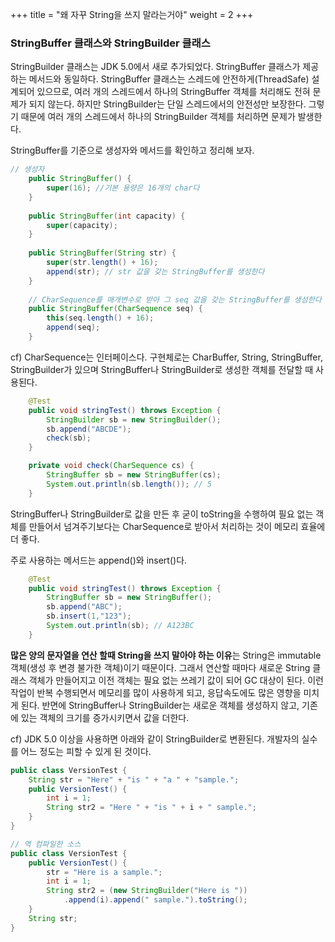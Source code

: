+++
title = "왜 자꾸 String을 쓰지 말라는거야"
weight = 2
+++

### StringBuffer 클래스와 StringBuilder 클래스
StringBuilder 클래스는 JDK 5.0에서 새로 추가되었다. StringBuffer 클래스가 제공하는 메서드와 동일하다. StringBuffer 클래스는 스레드에 안전하게(ThreadSafe) 설계되어 있으므로, 여러 개의 스레드에서 하나의 StringBuffer 객체를 처리해도 전혀 문제가 되지 않는다. 하지만 StringBuilder는 단일 스레드에서의 안전성만 보장한다. 그렇기 때문에 여러 개의 스레드에서 하나의 StringBuilder 객체를 처리하면 문제가 발생한다.

StringBuffer를 기준으로 생성자와 메서드를 확인하고 정리해 보자.
```java
// 생성자
    public StringBuffer() {
        super(16); //기본 용량은 16개의 char다
    }
    
    public StringBuffer(int capacity) {
        super(capacity);
    }
    
    public StringBuffer(String str) {
        super(str.length() + 16);
        append(str); // str 값을 갖는 StringBuffer를 생성한다
    }
    
    // CharSequence를 매개변수로 받아 그 seq 값을 갖는 StringBuffer를 생성한다
    public StringBuffer(CharSequence seq) {
        this(seq.length() + 16);
        append(seq);
    }            
```
cf) CharSequence는 인터페이스다. 구현체로는 CharBuffer, String, StringBuffer, StringBuilder가 있으며 StringBuffer나 StringBuilder로 생성한 객체를 전달할 때 사용된다.

```java
    @Test
    public void stringTest() throws Exception {
        StringBuilder sb = new StringBuilder();
        sb.append("ABCDE");
        check(sb);
    }

    private void check(CharSequence cs) {
        StringBuffer sb = new StringBuffer(cs);
        System.out.println(sb.length()); // 5
    }
```
StringBuffer나 StringBuilder로 값을 만든 후 굳이 toString을 수행하여 필요 없는 객체를 만들어서 넘겨주기보다는 CharSequence로 받아서 처리하는 것이 메모리 효율에 더 좋다.

주로 사용하는 메서드는 append()와 insert()다. 
```java
    @Test
    public void stringTest() throws Exception {
        StringBuffer sb = new StringBuffer();
        sb.append("ABC");
        sb.insert(1,"123");
        System.out.println(sb); // A123BC
    }
```

**많은 양의 문자열을 연산 할때 String을 쓰지 말아야 하는 이유**는 String은 immutable 객체(생성 후 변경 불가한 객체)이기 때문이다. 그래서 연산할 때마다 새로운 String 클래스 객체가 만들어지고 이전 객체는 필요 없는 쓰레기 값이 되어 GC 대상이 된다. 이런 작업이 반복 수행되면서 메모리를 많이 사용하게 되고, 응답속도에도 많은 영향을 미치게 된다. 반면에 StringBuffer나 StringBuilder는 새로운 객체를 생성하지 않고, 기존에 있는 객체의 크기를 증가시키면서 값을 더한다.


cf) JDK 5.0 이상을 사용하면 아래와 같이 StringBuilder로 변환된다. 개발자의 실수를 어느 정도는 피할 수 있게 된 것이다.
```java
public class VersionTest {
    String str = "Here" + "is " + "a " + "sample.";
    public VersionTest() {
        int i = 1;
        String str2 = "Here " + "is " + i + " sample.";
    }
}

// 역 컴파일한 소스
public class VersionTest {
    public VersionTest() {
        str = "Here is a sample.";
        int i = 1;
        String str2 = (new StringBuilder("Here is "))
            .append(i).append(" sample.").toString();
    }
    String str;
}
```